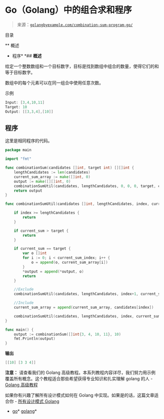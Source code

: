 <!--yml

category: 未分类

date: 2024-10-13 06:47:27

-->

# Go（Golang）中的组合求和程序

> 来源：[`golangbyexample.com/combination-sum-program-go/`](https://golangbyexample.com/combination-sum-program-go/)

目录

**   概述

+   程序*  *## **概述**

给定一个整数数组和一个目标数字，目标是找到数组中组合的数量，使得它们的和等于目标数字。

数组中的每个元素可以在同一组合中使用任意次数。

示例

```go
Input: [3,4,10,11]
Target: 10
Output: [[3,3,4],[10]]
```

## **程序**

这里是相同程序的代码。

```go
package main

import "fmt"

func combinationSum(candidates []int, target int) [][]int {
	lengthCandidates := len(candidates)
	current_sum_array := make([]int, 0)
	output := make([][]int, 0)
	combinationSumUtil(candidates, lengthCandidates, 0, 0, 0, target, current_sum_array, &output)
	return output
}

func combinationSumUtil(candidates []int, lengthCandidates, index, current_sum_index, current_sum, target int, current_sum_array []int, output *[][]int) {

	if index >= lengthCandidates {
		return
	}

	if current_sum > target {
		return
	}

	if current_sum == target {
		var o []int
		for i := 0; i < current_sum_index; i++ {
			o = append(o, current_sum_array[i])
		}
		*output = append(*output, o)
		return
	}

	//Exclude
	combinationSumUtil(candidates, lengthCandidates, index+1, current_sum_index, current_sum, target, current_sum_array, output)

	//Include
	current_sum_array = append(current_sum_array, candidates[index])

	combinationSumUtil(candidates, lengthCandidates, index, current_sum_index+1, current_sum+candidates[index], target, current_sum_array, output)
}

func main() {
	output := combinationSum([]int{3, 4, 10, 11}, 10)
	fmt.Println(output)
}
```

**输出**

```go
[[10] [3 3 4]]
```

**注意：** 请查看我们的 Golang 高级教程。本系列教程内容详尽，我们努力用示例覆盖所有概念。这个教程适合那些希望获得专业知识和扎实理解 golang 的人 - [Golang 高级教程](https://golangbyexample.com/golang-comprehensive-tutorial/)

如果你有兴趣了解所有设计模式如何在 Golang 中实现。如果是的话，这篇文章适合你 - [所有设计模式 Golang](https://golangbyexample.com/all-design-patterns-golang/)

+   [go](https://golangbyexample.com/tag/go/)*   [golang](https://golangbyexample.com/tag/golang/)*
